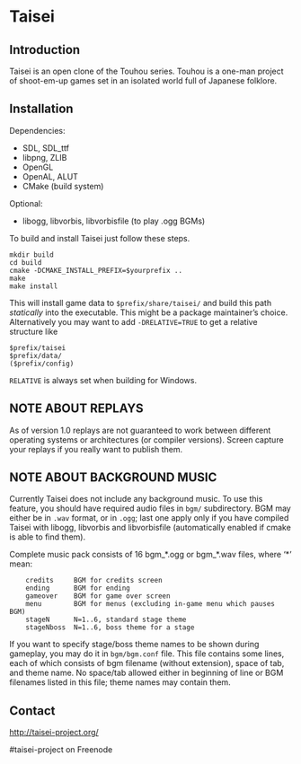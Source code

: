 # Taisei

## Introduction

Taisei is an open clone of the Touhou series. Touhou is a one-man project of
shoot-em-up games set in an isolated world full of Japanese folklore.

## Installation

Dependencies:
* SDL, SDL\_ttf
* libpng, ZLIB
* OpenGL
* OpenAL, ALUT
* CMake (build system)

Optional:
* libogg, libvorbis, libvorbisfile (to play .ogg BGMs)

To build and install Taisei just follow these steps.

```
mkdir build
cd build
cmake -DCMAKE_INSTALL_PREFIX=$yourprefix ..
make
make install
```

This will install game data to `$prefix/share/taisei/` and build this path
_statically_ into the executable. This might be a package maintainer’s choice.
Alternatively you may want to add `-DRELATIVE=TRUE` to get a relative structure
like

```
$prefix/taisei
$prefix/data/
($prefix/config)
```

`RELATIVE` is always set when building for Windows.

## NOTE ABOUT REPLAYS

As of version 1.0 replays are not guaranteed to work between different
operating systems or architectures (or compiler versions). Screen capture
your replays if you really want to publish them.

## NOTE ABOUT BACKGROUND MUSIC

Currently Taisei does not include any background music. To use this feature,
you should have required audio files in `bgm/` subdirectory.
BGM may either be in `.wav` format, or in `.ogg`; last one apply only if you have
compiled Taisei with libogg, libvorbis and libvorbisfile (automatically enabled
if cmake is able to find them).

Complete music pack consists of 16 bgm\_\*.ogg or bgm\_\*.wav files, where ‘\*’ mean:
```
	credits		BGM for credits screen
	ending		BGM for ending
	gameover	BGM for game over screen
	menu		BGM for menus (excluding in-game menu which pauses BGM)
	stageN		N=1..6, standard stage theme
	stageNboss	N=1..6, boss theme for a stage
```

If you want to specify stage/boss theme names to be shown during gameplay, you
may do it in `bgm/bgm.conf` file. This file contains some lines, each of which
consists of bgm filename (without extension), space of tab, and theme name.
No space/tab allowed either in beginning of line or BGM filenames listed in
this file; theme names may contain them.

## Contact

http://taisei-project.org/

\#taisei-project on Freenode
